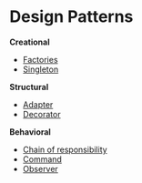 # Design Patterns

<b>Creational</b>

* [Factories](Creational/Factories/Factories.md)
* [Singleton](Creational/Singleton/Singleton.md)

<b>Structural</b>

* [Adapter](Structural/Adapter/Adapter.md)
* [Decorator](Structural/Decorator/Decorator.md)

<b>Behavioral</b>

* [Chain of responsibility](Behavioral/ChainOfResponsibility/ChainOfResponsibility.md)
* [Command](Behavioral/Command/Command.md)
* [Observer](Behavioral/Observer/Observer.md)
